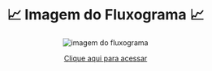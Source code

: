 <div align="center">

  <h1> 📈 Imagem do Fluxograma 📈</h1>
  
![imagem do fluxograma](https://github.com/Cam1ss/Projeto_POO/assets/125037138/60c18743-4f88-4f50-a290-c851c41719dd)

 <a href="https://miro.com/app/board/uXjVMNeSZdQ=/?share_link_id=328709357563" target="_blank" rel="external">Clique aqui para acessar</a> 

</div>
